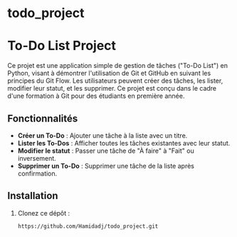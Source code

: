 # todo_project
# To-Do List Project

Ce projet est une application simple de gestion de tâches ("To-Do List") en Python, visant à démontrer l'utilisation de Git et GitHub en suivant les principes du Git Flow. Les utilisateurs peuvent créer des tâches, les lister, modifier leur statut, et les supprimer. Ce projet est conçu dans le cadre d'une formation à Git pour des étudiants en première année.

## Fonctionnalités

- **Créer un To-Do** : Ajouter une tâche à la liste avec un titre.
- **Lister les To-Dos** : Afficher toutes les tâches existantes avec leur statut.
- **Modifier le statut** : Passer une tâche de "À faire" à "Fait" ou inversement.
- **Supprimer un To-Do** : Supprimer une tâche de la liste après confirmation.

## Installation

1. Clonez ce dépôt :
   ```bash
   https://github.com/Hamidadj/todo_project.git
   
